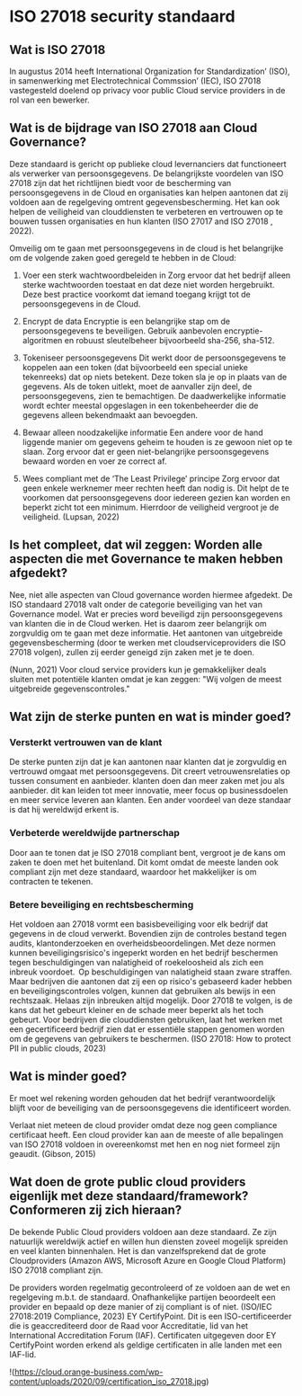 # ISO 27018 security standaard

## Wat is ISO 27018
In augustus 2014 heeft International Organization for Standardization’ (ISO), in samenwerking met Electrotechnical Commssion’ (IEC), ISO 27018 vastegesteld doelend op privacy voor public Cloud service providers in de rol van een bewerker.

## Wat is de bijdrage van ISO 27018 aan Cloud Governance?
Deze standaard is gericht op publieke cloud levernanciers dat functioneert als verwerker van persoonsgegevens. De belangrijkste voordelen van ISO 27018 zijn dat het richtlijnen biedt voor de bescherming van persoonsgegevens in de Cloud en organisaties kan helpen aantonen dat zij voldoen aan de regelgeving omtrent gegevensbescherming. Het kan ook helpen de veiligheid van clouddiensten te verbeteren en vertrouwen op te bouwen tussen organisaties en hun klanten (ISO 27017 and ISO 27018 , 2022).

Omveilig om te gaan met persoonsgegevens in de cloud is het belangrijke om de volgende zaken goed geregeld te hebben in de Cloud:

1. Voer een sterk wachtwoordbeleiden in 
Zorg ervoor dat het bedrijf alleen sterke wachtwoorden toestaat en dat deze niet worden hergebruikt. Deze best practice voorkomt dat iemand toegang krijgt tot de persoonsgegevens in de Cloud.

2. Encrypt de data 
Encryptie is een belangrijke stap om de persoonsgegevens te beveiligen. Gebruik aanbevolen encryptie-algoritmen en robuust sleutelbeheer bijvoorbeeld sha-256, sha-512.

3. Tokeniseer persoonsgegevens
Dit werkt door de persoonsgegevens te koppelen aan een token (dat bijvoorbeeld een special unieke tekenreeks) dat op niets betekent. Deze token sla je op in plaats van de gegevens. Als de token uitlekt, moet de aanvaller zijn deel, de persoonsgegevens, zien te bemachtigen. De daadwerkelijke informatie wordt echter meestal opgeslagen in een tokenbeheerder die de gegevens alleen bekendmaakt aan bevoegden.

4. Bewaar alleen noodzakelijke informatie
Een andere voor de hand liggende manier om gegevens geheim te houden is ze gewoon niet op te slaan. Zorg ervoor dat er geen niet-belangrijke persoonsgegevens bewaard worden en voer ze correct af.

5.	Wees compliant met de ‘The Least Privilege’ principe
Zorg ervoor dat geen enkele werknemer meer rechten heeft dan nodig is. Dit helpt de te voorkomen dat persoonsgegevens door iedereen gezien kan worden en beperkt zicht tot een minimum. Hierrdoor de veiligheid vergroot je de veiligheid. (Lupsan, 2022)


## Is het compleet, dat wil zeggen: Worden alle aspecten die met Governance te maken hebben afgedekt?

Nee, niet alle aspecten van Cloud governance worden hiermee afgedekt. De ISO standaard 27018 valt onder de categorie beveiliging van het van Governance model. Wat er precies word beveiligd zijn persoonsgegevens van klanten die in de Cloud werken. Het is daarom zeer belangrijk om zorgvuldig om te gaan met deze informatie. Het aantonen van uitgebreide gegevensbescherming (door te werken met cloudserviceproviders die ISO 27018 volgen), zullen zij eerder geneigd zijn zaken met je te doen. 

(Nunn, 2021) Voor cloud service providers kun je gemakkelijker deals sluiten met potentiële klanten omdat je kan zeggen: "Wij volgen de meest uitgebreide gegevenscontroles."

## Wat zijn de sterke punten en wat is minder goed?

### Versterkt vertrouwen van de klant
De sterke punten zijn dat je kan aantonen naar klanten dat je zorgvuldig en vertrouwd omgaat met persoonsgegevens. Dit creert vetrouwensrelaties op tussen consument en aanbieder. klanten doen dan meer zaken met jou als aanbieder. dit kan leiden tot meer innovatie, meer focus op businessdoelen en meer service leveren aan klanten. 
Een ander voordeel van deze standaar is dat hij wereldwijd erkent is. 

### Verbeterde wereldwijde partnerschap
Door aan te tonen dat je ISO 27018 compliant bent, vergroot je de kans om zaken te doen met het buitenland. Dit komt omdat de meeste landen ook compliant zijn met deze standaard, waardoor het makkelijker is om contracten te tekenen.

### Betere beveiliging en rechtsbescherming
Het voldoen aan 27018 vormt een basisbeveiliging voor elk bedrijf dat gegevens in de cloud verwerkt. Bovendien zijn de controles bestand tegen audits, klantonderzoeken en overheidsbeoordelingen. Met deze normen kunnen beveiligingsrisico's ingeperkt worden en het bedrijf beschermen tegen beschuldigingen van nalatigheid of roekeloosheid als zich een inbreuk voordoet.  
Op beschuldigingen van nalatigheid staan zware straffen. Maar bedrijven die aantonen dat zij een op risico's gebaseerd kader hebben en beveiligingscontroles volgen, kunnen dat gebruiken als bewijs in een rechtszaak. Helaas zijn inbreuken altijd mogelijk. Door 27018 te volgen, is de kans dat het gebeurt kleiner en de schade meer beperkt als het toch gebeurt. 
Voor bedrijven die clouddiensten gebruiken, laat het werken met een gecertificeerd bedrijf zien dat er essentiële stappen genomen worden om de gegevens van gebruikers te beschermen. (ISO 27018: How to protect PII in public clouds, 2023)

## Wat is minder goed?
Er moet wel rekening worden gehouden dat het bedrijf verantwoordelijk blijft voor de beveiliging van de persoonsgegevens die identificeert worden.

Verlaat niet meteen de cloud provider omdat deze nog geen compliance certificaat heeft. Een cloud provider kan aan de meeste of alle bepalingen van ISO 27018 voldoen in overeenkomst met hen en nog niet formeel zijn geaudit. (Gibson, 2015)

## Wat doen de grote public cloud providers eigenlijk met deze standaard/framework? Conformeren zij zich hieraan? 

De bekende Public Cloud providers voldoen aan deze standaard. Ze zijn natuurlijk wereldwijk actief en willen hun diensten zoveel mogelijk spreiden en veel klanten binnenhalen. Het is dan vanzelfsprekend dat de grote Cloudproviders (Amazon AWS, Microsoft Azure en Google Cloud Platform) ISO 27018 compliant zijn. 

De providers worden regelmatig gecontroleerd of ze voldoen aan de wet en regelgeving m.b.t. de standaard. Onafhankelijke partijen beoordeelt een provider en bepaald op deze manier of zij compliant is of niet. 
(ISO/IEC 27018:2019 Compliance, 2023) EY CertifyPoint. Dit is een ISO-certificeerder die is geaccrediteerd door de Raad voor Accreditatie, lid van het International Accreditation Forum (IAF). Certificaten uitgegeven door EY CertifyPoint worden erkend als geldige certificaten in alle landen met een IAF-lid.

!(https://cloud.orange-business.com/wp-content/uploads/2020/09/certification_iso_27018.jpg)













